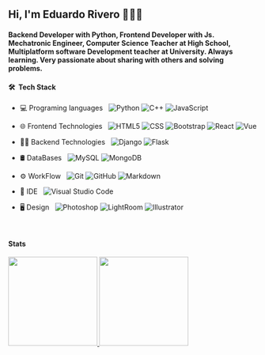 ## Hi, I'm Eduardo Rivero 👋👩‍💻

#### Backend Developer with Python, Frontend Developer with Js. Mechatronic Engineer, Computer Science Teacher at High School, Multiplatform software Development teacher at University. Always learning. Very passionate about sharing with others and solving problems. 

<h4> 🛠 &nbsp;Tech Stack</h4>

- 💻 Programing languages &nbsp;
  ![Python](https://img.shields.io/badge/-Python-333333?style=flat&logo=python&color=151515&labelColor=2d2d2d)
  ![C++](https://img.shields.io/badge/-C++-333333?style=flat&logo=C%2B%2B&logoColor=00599C&color=151515&labelColor=2d2d2d)
  ![JavaScript](https://img.shields.io/badge/-JavaScript-333333?style=flat&logo=javascript&color=151515&labelColor=2d2d2d)

- 🌐 Frontend Technologies &nbsp;
  ![HTML5](https://img.shields.io/badge/-HTML5-333333?style=flat&logo=HTML5&color=151515&labelColor=2d2d2d)
  ![CSS](https://img.shields.io/badge/-CSS-333333?style=flat&logo=CSS3&logoColor=1572B6&color=151515&labelColor=2d2d2d)
  ![Bootstrap](https://img.shields.io/badge/-Bootstrap-333333?style=flat&logo=bootstrap&logoColor=563D7C&color=151515&labelColor=2d2d2d)
  ![React](https://img.shields.io/badge/-React-333333?style=flat&logo=react&color=151515&labelColor=2d2d2d)
  ![Vue](https://shields.io/badge/-VueJs-333333?style=flat&logo=Javascript&color=151515&labelColor=2d2d2d)
 
 - 👩‍💻 Backend Technologies &nbsp;
    ![Django](https://shields.io/badge/-Django-333333?style=flat&logo=Django&logoColor=00a56b&color=151515&labelColor=2d2d2d)
    ![Flask](https://shields.io/badge/-Flask-333333?style=flat&logo=Flask&color=151515&labelColor=2d2d2d)
  
- 🛢 DataBases &nbsp;
  ![MySQL](https://img.shields.io/badge/-MySQL-333333?style=flat&logo=mysql&color=151515&labelColor=2d2d2d)
  ![MongoDB](https://img.shields.io/badge/-MongoDB-333333?style=flat&logo=mongodb&color=151515&labelColor=2d2d2d)

- ⚙️ WorkFlow &nbsp;
  ![Git](https://img.shields.io/badge/-Git-333333?style=flat&logo=git&color=151515&labelColor=2d2d2d)
  ![GitHub](https://img.shields.io/badge/-GitHub-333333?style=flat&logo=github&color=151515&labelColor=2d2d2d)
  ![Markdown](https://img.shields.io/badge/-Markdown-333333?style=flat&logo=markdown&color=151515&labelColor=2d2d2d)
- 🔧 IDE &nbsp;
  ![Visual Studio Code](https://img.shields.io/badge/-Visual%20Studio%20Code-333333?style=flat&logo=visual-studio-code&logoColor=007ACC&color=151515&labelColor=2d2d2d)
- 🖥 Design &nbsp;
  ![Photoshop](https://img.shields.io/badge/-Photoshop-333333?style=flat&logo=adobe-photoshop&color=151515&labelColor=2d2d2d)
  ![LightRoom](https://img.shields.io/badge/-LightRoom-333333?style=flat&logo=adobe-Lightroom&color=151515&labelColor=2d2d2d)
  ![Illustrator](https://img.shields.io/badge/-Illustrator-333333?style=flat&logo=adobe-illustrator&color=151515&labelColor=2d2d2d)

<br/>

<h4>Stats</h4>
<p><a href="https://github.com/AVS1508">
  <img height="180em" src="https://github-readme-stats.vercel.app/api?username=LaloRivero&show_icons=true&theme=dark" />
  <img height="180em" src="https://github-readme-stats-eight-theta.vercel.app/api/top-langs/?username=LaloRivero&theme=dark&layout=compact" />
</a>
</p>

